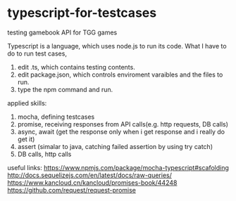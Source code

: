# typescript-for-testcases
testing gamebook API for TGG games

Typescript is a language, which uses node.js to run its code. 
What I have to do to run test cases,
1. edit .ts, which contains testing contents.
2. edit package.json, which controls enviroment varaibles and the files to run.
3. type the npm command and run.

applied skills:
1. mocha, defining testcases
2. promise, receiving responses from API calls(e.g. http requests, DB calls)
3. async, await (get the response only when i get response and i really do get it)
4. assert (simalar to java, catching failed assertion by using try catch)
5. DB calls, http calls

useful links:
https://www.npmjs.com/package/mocha-typescript#scafolding
http://docs.sequelizejs.com/en/latest/docs/raw-queries/
https://www.kancloud.cn/kancloud/promises-book/44248
https://github.com/request/request-promise